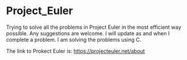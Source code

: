 # Project_Euler
Trying to solve all the problems in Project Euler in the most efficient way possible. Any suggestions are welcome.
I will update as and when I complete a problem. I am solving the problems using C.

The link to Prokect Euler is: https://projecteuler.net/about
